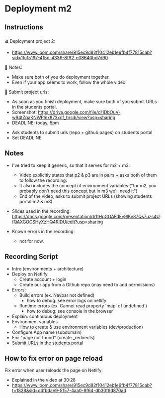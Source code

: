 

# Deployment m2


<!-- 

Status: 
- ready (updated after m2-m3 swap)


@todo: 
- Record video "continuous deployment + branches" 
- (see slide 27)

-->


## Instructions

⛳ Deployment project 2:
- https://www.loom.com/share/915ec9d82f10412eb1e6fb4f77815cab?sid=1fc15197-4f5d-4336-8f92-e08640bd7d90


📌 Notes:

- Make sure both of you do deployment together.
- Even if your app seems to work, follow the whole video


📮 Submit project urls:

- As soon as you finish deployment, make sure both of you submit URLs in the students portal.
- Screenshot: https://drive.google.com/file/d/1DbOuV-w94tZqaKNWPlnx873xnf_hrsib/view?usp=sharing
- DEADLINE: today, 5pm





<!-- IMPORTANT -->
- Ask students to submit urls (repo + github pages) on students portal
- Set DEADLINE
<!-- IMPORTANT -->



## Notes

- I've tried to keep it generic, so that it serves for m2 + m3.
  - Video explicitly states that p2 & p3 are in pairs + asks both of them to follow the recording.
  - It also includes the concept of environment variables ("for m2, you probably don't need this concept but in m3 we'll need it")
  - End of the video, asks to submit project URLs (showing students portal m2 & m3) 

- Slides used in the recording: https://docs.google.com/presentation/d/1tHpGGAFdEy9lKv87Qs7uzs4UfQAXGOCSHyXzHQ4RIDU/edit?usp=sharing


- Known errors in the recording:
  - not for now.




## Recording Script


- Intro (environments + architecture)
- Deploy on Netlify
  - Create account + login
  - Create our app from a Github repo (may need to add permissions)
- Errors:
  - Build errors (ex. Navbar not defined)
    - how to debug: see error logs on netlify
  - Runtime errors (ex. Cannot read property 'map' of undefined')
    - how to debug: see console in the browser
- Explain: continuous deployment
- Environment variables
  - How to create & use environment variables (dev/production)
- Configure App name (subdomain)
- Fix: "page not found" (create _redirects)
- Submit URLs in the students portal


## How to fix error on page reload

Fix error when user reloads the page on Netlify:
- Explained in the video at 30:28
- https://www.loom.com/share/915ec9d82f10412eb1e6fb4f77815cab?t=1828&sid=c4fbdae9-5157-4aa0-8f64-db30f6d870ad




